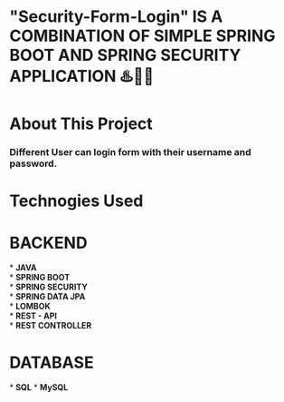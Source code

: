# "Security-Form-Login" IS A COMBINATION OF SIMPLE SPRING BOOT AND SPRING SECURITY APPLICATION ♨️🍃🔐
# About This Project

<h3> Different User can login form with their username and password. </h3>

# Technogies Used
  
  <h1>BACKEND</h1>
* <b>JAVA</b> <br>
* <b>SPRING BOOT</b> <br>
* <b>SPRING SECURITY</b> <br>
* <b>SPRING DATA JPA</b> <br>
* <b>LOMBOK</b> <br>
* <b>REST - API</b> <br>
* <b>REST CONTROLLER</b> <br>


  <h1>DATABASE</h1>
* <b>SQL</b>
* <b>MySQL</b> <br>
